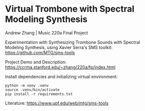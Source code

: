 # Virtual Trombone with Spectral Modeling Synthesis
Andrew Zhang | Music 220a Final Project

Experimentation with Synthesizing Trombone Sounds with Spectral Modeling Synthesis, using Xavier Serra's SMS toolkit: https://github.com/MTG/sms-tools  

Project Demo and Description: https://ccrma.stanford.edu/~zhang/220a/fp/index.html 

Install dependencies and initializing virtual environment: 
```
python -m venv .venv
source .venv/bin/activate
pip install -r requirements.txt
```

Literature: https://www.upf.edu/web/mtg/sms-tools